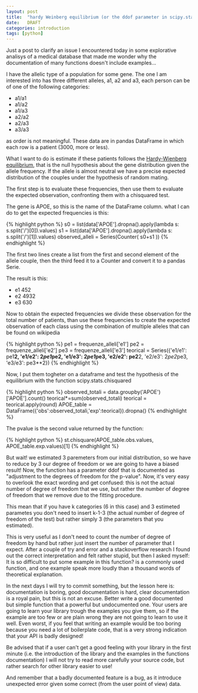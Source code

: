 ```yaml
---
layout: post
title:  "hardy Weinberg equilibrium (or the ddof parameter in scipy.stats.chisquared)"
date:   DRAFT
categories: introduction
tags: [python]
--- 
```


Just a post to clarify an issue I encountered today in some explorative analisys of a medical database that made me wonder why the documentation of many functions doesn't include examples...

I have the allelic type of a population for some gene. The one I am interested into has three different alleles, a1, a2 and a3, each person can be of one of the following categories:

* a1/a1
* a1/a2
* a1/a3
* a2/a2
* a2/a3
* a3/a3

as order is not meaningful. These data are in pandas DataFrame in which each row is a patient (3000, more or less).

What I want to do is estimate if these patients follows the [Hardy-Wienberg equilibrium](http://en.wikipedia.org/wiki/Hardy%E2%80%93Weinberg_principle), that is the null hypothesis about the gene distribution given the allele frequency. If the allele is almost neutral we have a precise expected distribution of the couples under the hypothesis of random mating.

The first step is to evaluate these frequencies, then use them to evaluate the expected observation, confronting them with a chisquared test.

The gene is APOE, so this is the name of the DataFrame column. what I can do to get the expected frequencies is this:

{% highlight python %}
s0 = list(data['APOE'].dropna().apply(lambda s: s.split('/')[0]).values)
s1 = list(data['APOE'].dropna().apply(lambda s: s.split('/')[1]).values)
observed_alleli = Series(Counter( s0+s1 ))
{% endhighlight %}

The first two lines create a list from the first and second element of the allele couple, then the third feed it to a Counter and convert it to a pandas Serie.

The result is this:

* e1 452 
* e2 4932 
* e3 630

Now to obtain the expected frequencies we divide these observation for the total number of patients, than use these frequencies to create the expected observation of each class using the combination of multiple alleles that can be found on wikipedia

{% highlight python %}
pe1 = frequenze_alleli['e1']
pe2 = frequenze_alleli['e2']
pe3 = frequenze_alleli['e3']
teorical = Series({'e1/e1': pe1**2, 'e1/e2': 2*pe1*pe2, 'e1/e3': 2*pe1*pe3,
                   'e2/e2': pe2**2, 'e2/e3': 2*pe2*pe3, 'e3/e3': pe3**2})
{% endhighlight %}

Now, I put them togheter on a dataframe and test the hypothesis of the equilibrium with the function scipy.stats.chisquared

{% highlight python %}
observed_totali = data.groupby('APOE')['APOE'].count()
teorical*=sum(observed_totali)
teorical = teorical.apply(round)
APOE_table = DataFrame({'obs':observed_totali,'exp':teorical}).dropna()
{% endhighlight %}

The pvalue is the second value returned by the function:

{% highlight python %}
st.chisquare(APOE_table.obs.values, APOE_table.exp.values)[1]
{% endhighlight %}

But wait! we estimated 3 paremeters from our initial distribution, so we have to reduce by 3 our degree of freedom or we are going to have a biased result! Now, the function has a parameter ddof that is documented as "adjustment to the degrees of freedom for the p-value". Now, it's very easy to overlook the exact wording and get confused: this is not the actual number of degree of freedom that we use, but rather the number of degree of freedom that we remove due to the fitting procedure.

This mean that if you have k categories (6 in this case) and 3 estimeted parametes you don't need to insert k-1-3 (the actual number of degree of freedom of the test) but rather simply 3 (the parameters that you estimated).

This is very useful as I don't need to count the number of degree of freedom by hand but rather just insert the number of parameter that I expect. After a couple of try and error and a stackoverflow research I found out the correct interpretation and felt rather stupid, but then I asked myself: It is so difficult to put some example in this function? is a commonly used function, and one example speak more loudly than a thousand words of theoretical explanation.

In the next days I will try to commit something, but the lesson here is: documentation is boring, good documentation is hard, clear documentation is a royal pain, but this is not an excuse. Better write a good documented but simple function that a powerful but undocumented one. Your users are going to learn your library trough the examples you give them, so if the example are too few or are plain wrong they are not going to learn to use it well. Even worst, if you feel that writing an example would be too boring because you need a lot of boilerplate code, that is a very strong indication that your API is badly designed!

Be advised that if a user can't get a good feeling with your library in the first minute  (i.e. the introduction of the library and the examples in the functions documentation) I will not try to read more carefully your source code, but rather search for other library easier to use!

And remember that a badly documented feature is a bug, as it introduce unexpected error given some correct (from the user point of view) data.